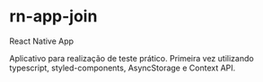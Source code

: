 # rn-app-join
React Native App

Aplicativo para realização de teste prático.
Primeira vez utilizando typescript, styled-components, AsyncStorage e Context API.
